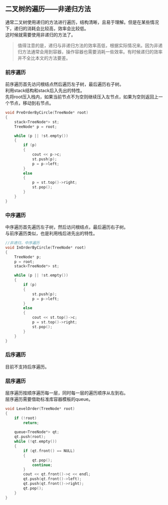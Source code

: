 ## 二叉树的遍历——非递归方法
通常二叉树使用递归的方法进行遍历，结构清晰，且易于理解。但是在某些情况下，递归的消耗会比较高，效率会比较低。   
这时候就需要使用非递归的方法了。   
> 值得注意的是，递归与非递归方法的效率高低，根据实际情况来。因为非递归方法通常会用到容器，操作容器也需要消耗一些效率。有时候递归的效率并不全比本文的方法要差。   
### 前序遍历
前序遍历首先访问根结点然后遍历左子树，最后遍历右子树。   
利用stack结构和stack后入先出的特性。   
先将root压入栈内，如果当前节点不为空则继续压入左节点，如果为空则返回上一个节点，移动到右节点。   
```c 
void PreOrderByCircle(TreeNode* root)   
{   
	stack<TreeNode*> st;  
	TreeNode* p = root;  

	while (p || !st.empty())  
	{  
		if (p)  
		{  
			cout << p->c;   
			st.push(p);  
			p = p->left;  
		}   
		else   
		{  
			p = st.top()->right;  
			st.pop();  
		}  
	}  
}  
```
### 中序遍历
中序遍历首先遍历左子树，然后访问根结点，最后遍历右子树。   
与前序遍历类似，也是利用栈后进先出的特性。  
```c
//非递归，中序遍历   
void InOrderByCircle(TreeNode* root)  
{  
	TreeNode* p;  
	p = root;  
	stack<TreeNode*> st;  

	while (p || !st.empty())   
	{   
		if (p)  
		{  
			st.push(p);  
			p = p->left;   
		}  
		else   
		{  
			cout << st.top()->c;   
			p = st.top()->right;  
			st.pop();  
		}  
	}  
}  
```
### 后序遍历
目前不支持后序遍历。
### 层序遍历
层序遍历按顺序遍历每一层，同时每一层的遍历顺序从左到右。   
层序遍历需要借助标准库容器模板的queue。    
```c
void LevelOrder(TreeNode* root)  
{  
	if (!root)  
		return;  
  
	queue<TreeNode*> qt;  
	qt.push(root);  
	while (!qt.empty())  
	{  
		if (qt.front() == NULL)  
		{  
			qt.pop();  
			continue;  
		}   
		cout << qt.front()->c << endl;   
		qt.push(qt.front()->left);   
		qt.push(qt.front()->right);   
		qt.pop();  
	}    
}    
```  